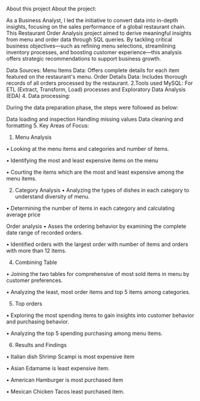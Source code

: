 About this project
About the project:

As a Business Analyst, I led the initiative to convert data into in-depth insights, focusing on the sales performance of a global restaurant chain. This Restaurant Order Analysis project aimed to derive meaningful insights from menu and order data through SQL queries. By tackling critical business objectives—such as refining menu selections, streamlining inventory processes, and boosting customer experience—this analysis offers strategic recommendations to support business growth.

Data Sources:
Menu Items Data: Offers complete details for each item featured on the restaurant's menu.
Order Details Data: Includes thorough records of all orders processed by the restaurant.
2.Tools used
MySQL: For ETL (Extract, Transform, Load) processes and Exploratory Data Analysis (EDA)
4. Data processing:

During the data preparation phase, the steps were followed as below:

Data loading and inspection
Handling missing values
Data cleaning and formatting
5. Key Areas of Focus:

1. Menu Analysis

• Looking at the menu items and categories and number of items.

• Identifying the most and least expensive items on the menu

• Courting the items which are the most and least expensive among the menu items.

2. Category Analysis
• Analyzing the types of dishes in each category to understand diversity of menu.

• Determining the number of items in each category and calculating average price

Order analysis
• Asses the ordering behavior by examining the complete date range of recorded orders.

• Identified orders with the largest order with number of items and orders with more than 12 items.

4. Combining Table

• Joining the two tables for comprehensive of most sold items in menu by customer preferences.

• Analyzing the least, most order items and top 5 items among categories.

5. Top orders

• Exploring the most spending items to gain insights into customer behavior and purchasing behavior.

• Analyzing the top 5 spending purchasing among menu items.

6. Results and Findings

• Italian dish Shrimp Scampi is most expensive item

• Asian Edamame is least expensive item.

• American Hamburger is most purchased item

• Mexican Chicken Tacos least purchased item.
